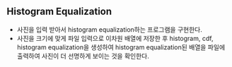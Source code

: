## Histogram Equalization
  
  * 사진을 입력 받아서 histogram equalization하는 프로그램을 구현한다.
  * 사진을 크기에 맞게 파일 입력으로 이차원 배열에 저장한 후 histogram, cdf, histogram equalization을 생성하여 histogram equalization된 배열을 파일에 출력하여 사진이 더 선명하게 보이는 것을 확인한다.